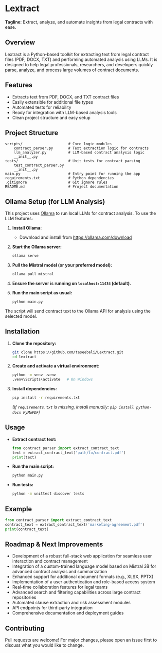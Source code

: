 # Lextract

**Tagline:**
Extract, analyze, and automate insights from legal contracts with ease.

## Overview
Lextract is a Python-based toolkit for extracting text from legal contract files (PDF, DOCX, TXT) and performing automated analysis using LLMs. It is designed to help legal professionals, researchers, and developers quickly parse, analyze, and process large volumes of contract documents.

## Features
- Extracts text from PDF, DOCX, and TXT contract files
- Easily extensible for additional file types
- Automated tests for reliability
- Ready for integration with LLM-based analysis tools
- Clean project structure and easy setup

## Project Structure
```
scripts/                     # Core logic modules
    contract_parser.py       # Text extraction logic for contracts
    llm_analyzer.py          # LLM-based contract analysis logic
    __init__.py
tests/                       # Unit tests for contract parsing
    test_contract_parser.py
    __init__.py
main.py                      # Entry point for running the app
requirements.txt             # Python dependencies
.gitignore                   # Git ignore rules
README.md                    # Project documentation
```

## Ollama Setup (for LLM Analysis)

This project uses [Ollama](https://ollama.com/) to run local LLMs for contract analysis. To use the LLM features:

1. **Install Ollama:**
   - Download and install from https://ollama.com/download

2. **Start the Ollama server:**
   ```sh
   ollama serve
   ```

3. **Pull the Mistral model (or your preferred model):**
   ```sh
   ollama pull mistral
   ```

4. **Ensure the server is running on `localhost:11434` (default).**

5. **Run the main script as usual:**
   ```sh
   python main.py
   ```

The script will send contract text to the Ollama API for analysis using the selected model.

## Installation
1. **Clone the repository:**
   ```sh
   git clone https://github.com/taseebali/Lextract.git
   cd lextract
   ```
2. **Create and activate a virtual environment:**
   ```sh
   python -m venv .venv
   .venv\Scripts\activate   # On Windows
   ```
3. **Install dependencies:**
   ```sh
   pip install -r requirements.txt
   ```
   *(If `requirements.txt` is missing, install manually: `pip install python-docx PyMuPDF`)*

## Usage
- **Extract contract text:**
  ```python
  from contract_parser import extract_contract_text
  text = extract_contract_text('path/to/contract.pdf')
  print(text)
  ```
- **Run the main script:**
  ```sh
  python main.py
  ```
- **Run tests:**
  ```sh
  python -m unittest discover tests
  ```

## Example
```python
from contract_parser import extract_contract_text
contract_text = extract_contract_text('marketing-agreement.pdf')
print(contract_text)
```

## Roadmap & Next Improvements
- Development of a robust full-stack web application for seamless user interaction and contract management
- Integration of a custom-trained language model based on Mistral 3B for advanced contract analysis and summarization
- Enhanced support for additional document formats (e.g., XLSX, PPTX)
- Implementation of a user authentication and role-based access system
- Real-time collaboration features for legal teams
- Advanced search and filtering capabilities across large contract repositories
- Automated clause extraction and risk assessment modules
- API endpoints for third-party integration
- Comprehensive documentation and deployment guides

## Contributing
Pull requests are welcome! For major changes, please open an issue first to discuss what you would like to change.


